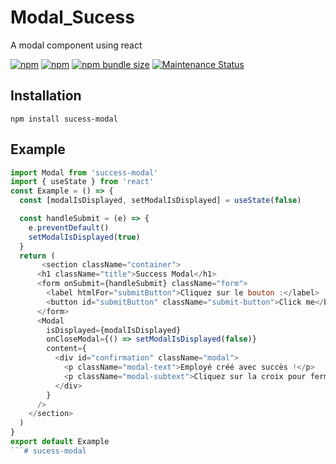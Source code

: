 # Modal_Sucess

A modal component using react

<a href="https://www.npmjs.com/package/sucess-modal"><img alt="npm" src="https://img.shields.io/npm/dw/sucess-modal"></a>
<a href="https://www.npmjs.com/package/sucess-modal"><img alt="npm" src="https://img.shields.io/npm/v/sucess-modal"></a>
<a href="https://www.npmjs.com/package/sucess-modal"><img alt="npm bundle size" src="https://img.shields.io/bundlephobia/minzip/sucess-modal"></a>
<a href="https://www.npmjs.com/package/sucess-modal">
<img alt="Maintenance Status" src="https://img.shields.io/badge/maintenance-active-green.svg" />

</a>

## Installation

```
npm install sucess-modal
```

## Example

```js
import Modal from 'success-modal'
import { useState } from 'react'
const Example = () => {
  const [modalIsDisplayed, setModalIsDisplayed] = useState(false)

  const handleSubmit = (e) => {
    e.preventDefault()
    setModalIsDisplayed(true)
  }
  return (
       <section className="container">
      <h1 className="title">Success Modal</h1>
      <form onSubmit={handleSubmit} className="form">
        <label htmlFor="submitButton">Cliquez sur le bouton :</label>
        <button id="submitButton" className="submit-button">Click me</button>
      </form>
      <Modal
        isDisplayed={modalIsDisplayed}
        onCloseModal={() => setModalIsDisplayed(false)}
        content={
          <div id="confirmation" className="modal">
            <p className="modal-text">Employé créé avec succès !</p>
            <p className="modal-subtext">Cliquez sur la croix pour fermer.</p>
          </div>
        }
      />
    </section>
  )
}
export default Example
```# sucess-modal
